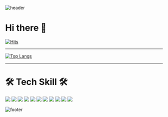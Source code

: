 ![header](https://capsule-render.vercel.app/api?type=waving&color=timeAuto&height=300&section=header&text=chi%20World&fontSize=90&&fontColor=d6ace6&animation=twinkling)

# Hi there 👋   
[![Hits](https://hits.seeyoufarm.com/api/count/incr/badge.svg?url=https%3A%2F%2Fgithub.com%2FchiWorld%2Fhit-counter&count_bg=%23EBE5F1&title_bg=%23DE61DF&icon=github.svg&icon_color=%23E7E7E7&title=hits&edge_flat=true)](https://hits.seeyoufarm.com)   
***
   
[![Top Langs](https://github-readme-stats.vercel.app/api/top-langs/?username=chiWorld&layout=compact)](https://github.com/anuraghazra/github-readme-stats)
***
   
# 🛠️ Tech Skill 🛠️   
<img src="https://img.shields.io/badge/Java-007396?style=flat-square&logo=Java&logoColor=white"/>
<img src="https://img.shields.io/badge/Spring-6DB33F?style=flat-square&logo=Spring&logoColor=white"/>
<img src="https://img.shields.io/badge/JavaScript-F7DF1E?style=flat-square&logo=JavaScript&logoColor=white"/>
<img src="https://img.shields.io/badge/TypeScript-3178C6?style=flat-square&logo=TypeScript&logoColor=white"/>
<img src="https://img.shields.io/badge/Vue.js-4FC08D?style=flat-square&logo=Vue.js&logoColor=white"/>
<img src="https://img.shields.io/badge/HTML5-E34F26?style=flat-square&logo=HTML5&logoColor=white"/>
<img src="https://img.shields.io/badge/CSS3-1572B6?style=flat-square&logo=CSS3&logoColor=white"/>
   
<img src="https://img.shields.io/badge/Oracle-F80000?style=flat-square&logo=Oracle&logoColor=white"/>
<img src="https://img.shields.io/badge/MySQL-4479A1?style=flat-square&logo=MySQL&logoColor=white"/>
<img src="https://img.shields.io/badge/MarioDB-003545?style=flat-square&logo=MariaDB&logoColor=white"/>
<img src="https://img.shields.io/badge/jQuery-0769AD?style=flat-square&logo=jQuery&logoColor=white"/>


![footer](https://capsule-render.vercel.app/api?section=footer)
